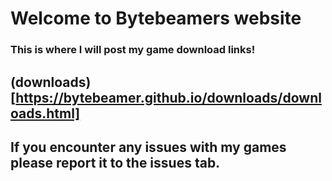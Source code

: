 # Welcome to Bytebeamers website
### This is where I will post my game download links!
## (downloads)[https://bytebeamer.github.io/downloads/downloads.html]
## If you encounter any issues with my games please report it to the issues tab.
